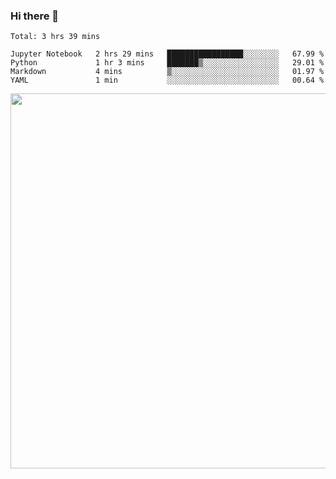 ### Hi there 👋

<!--START_SECTION:waka-->
```text
Total: 3 hrs 39 mins

Jupyter Notebook   2 hrs 29 mins   █████████████████░░░░░░░░   67.99 % 
Python             1 hr 3 mins     ███████▒░░░░░░░░░░░░░░░░░   29.01 % 
Markdown           4 mins          ▒░░░░░░░░░░░░░░░░░░░░░░░░   01.97 % 
YAML               1 min           ░░░░░░░░░░░░░░░░░░░░░░░░░   00.64 % 
```
<!--END_SECTION:waka-->

<img src="https://wakatime.com/share/@QuantumA/fc1cfcd9-4c6f-41e9-9c18-f86f6df42a11.svg?sanitize=true" width="600">

<!--
**QuantumA/QuantumA** is a ✨ _special_ ✨ repository because its `README.md` (this file) appears on your GitHub profile.

Here are some ideas to get you started:

- 🔭 I’m currently working on ...
- 🌱 I’m currently learning ...
- 👯 I’m looking to collaborate on ...
- 🤔 I’m looking for help with ...
- 💬 Ask me about ...
- 📫 How to reach me: ...
- 😄 Pronouns: ...
- ⚡ Fun fact: ...
-->
